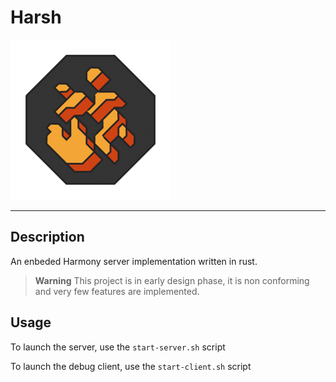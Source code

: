 # Harsh

![harsh icon](./assets/icon_256.png)

---

## Description

An enbeded Harmony server implementation written in rust.

> **Warning**
> This project is in early design phase, it is non conforming and very few features are implemented.

## Usage

To launch the server, use the `start-server.sh` script

To launch the debug client, use the `start-client.sh` script
